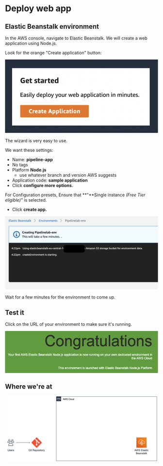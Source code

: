 # Deploy web app

## Elastic Beanstalk environment

In the AWS console, navigate to Elastic Beanstalk. We will create a web application using Node.js.

Look for the orange "Create application" button:

&#x20;

![](<../../../.gitbook/assets/image (170).png>)

The wizard is very easy to use.&#x20;

We want these settings:

* Name: **pipeline-app**
* No tags
* Platform **Node.js**&#x20;
  * use whatever branch and version AWS suggests
* Application code: **sample application**
* Click **configure more options.**

For Configuration presets, Ensure that **"**Single instance _(Free Tier eligible)"_ is selected.

* Click **create app.**&#x20;

![environment is being prepared.](<../../../.gitbook/assets/image (12).png>)

Wait for a few minutes for the environment to come up.&#x20;

## Test it

Click on the URL of your environment to make sure it's running.&#x20;

![](<../../../.gitbook/assets/image (440).png>)

## Where we're at

![](<../../../.gitbook/assets/image (161) (1).png>)
